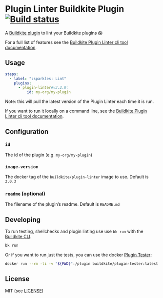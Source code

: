 # Plugin Linter Buildkite Plugin [![Build status](https://badge.buildkite.com/044827c84a7a6aa9d9b80ff3f1f7285189607fe0c39e17e8d6.svg?branch=master)](https://buildkite.com/buildkite/plugins-plugin-linter)

A [Buildkite plugin](https://buildkite.com/docs/agent/v3/plugins) to lint your Buildkite plugins 😱

For a full list of features see the [Buildkite Plugin Linter cli tool documentation](https://github.com/buildkite-plugins/buildkite-plugin-linter).

## Usage

```yaml
steps:
  - label: ":sparkles: Lint"
    plugins:
      - plugin-linter#v3.2.0:
          id: my-org/my-plugin
```

Note: this will pull the latest version of the Plugin Linter each time it is run.

If you want to run it locally on a command line, see the [Buildkite Plugin Linter cli tool documentation](https://github.com/buildkite-plugins/buildkite-plugin-linter).

## Configuration

### `id`

The id of the plugin (e.g. `my-org/my-plugin`)

### `image-version`

The docker tag of the `buildkite/plugin-linter` image to use. Default is `2.0.3`

### `readme` (optional)

The filename of the plugin’s readme. Default is `README.md`

## Developing

To run testing, shellchecks and plugin linting use use `bk run` with the [Buildkite CLI](https://github.com/buildkite/cli).

```bash
bk run
```

Or if you want to run just the tests, you can use the docker [Plugin Tester](https://github.com/buildkite-plugins/buildkite-plugin-tester):

```bash
docker run --rm -ti -v "${PWD}":/plugin buildkite/plugin-tester:latest
```

## License

MIT (see [LICENSE](LICENSE))
